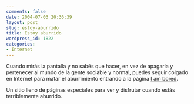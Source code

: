 ```yaml
---
comments: false
date: 2004-07-03 20:36:39
layout: post
slug: estoy-aburrido
title: Estoy aburrido
wordpress_id: 1822
categories:
- Internet
---
```


Cuando mirás la pantalla y no sabés que hacer, en vez de apagarla y pertenecer al mundo de la gente sociable y normal, puedes seguir colgado en Internet para matar el aburrimiento entrando a la página [I am bored](http://www.i-am-bored.com/).





Un sitio lleno de páginas especiales para ver y disfrutar cuando estás terriblemente aburrido.




 
